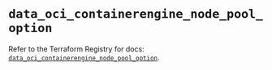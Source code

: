 # `data_oci_containerengine_node_pool_option`

Refer to the Terraform Registry for docs: [`data_oci_containerengine_node_pool_option`](https://registry.terraform.io/providers/oracle/oci/7.19.0/docs/data-sources/containerengine_node_pool_option).
